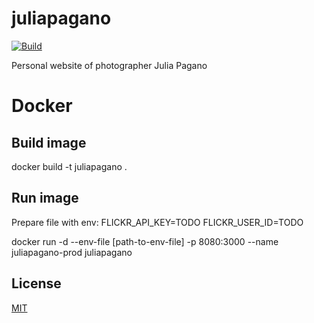 # juliapagano

[![Build][travis-image]][travis-url]

Personal website of photographer Julia Pagano

# Docker

## Build image

docker build -t juliapagano .

## Run image

Prepare file with env:
FLICKR_API_KEY=TODO
FLICKR_USER_ID=TODO

docker run -d --env-file [path-to-env-file] -p 8080:3000 --name juliapagano-prod juliapagano

## License

  [MIT](LICENSE)

[travis-image]: https://travis-ci.org/evgeny-myasishchev/juliapagano.svg?branch=master
[travis-url]: https://travis-ci.org/evgeny-myasishchev/juliapagano
